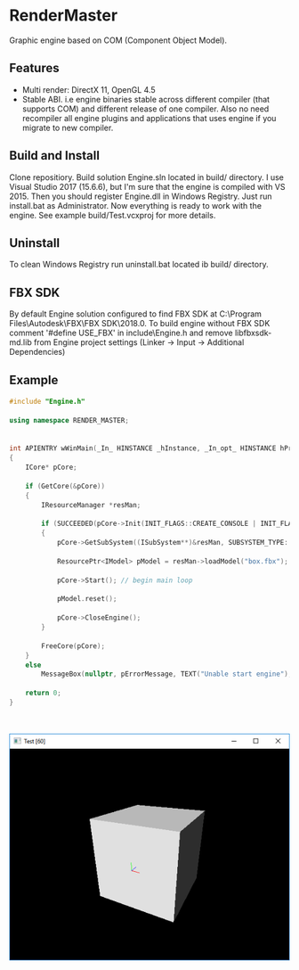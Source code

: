 # RenderMaster

Graphic engine based on COM (Component Object Model). 

## Features
* Multi render: DirectX 11, OpenGL 4.5
* Stable ABI. i.e engine binaries stable across different compiler (that supports COM) and different release of one compiler. Also no need recompiler all engine plugins and applications that uses engine if you migrate to new compiler.

## Build and Install
Clone repositiory. Build solution Engine.sln located in build/ directory. I use Visual Studio 2017 (15.6.6), but I'm sure that the engine is compiled with VS 2015. Then you should register Engine.dll in Windows Registry. Just run install.bat as Administrator. Now everything is ready to work with the engine. See example build/Test.vcxproj for more details.

## Uninstall
To clean Windows Registry run uninstall.bat located ib build/ directory.

## FBX SDK
By default Engine solution configured to find FBX SDK at C:\Program Files\Autodesk\FBX\FBX SDK\2018.0\. To build engine without FBX SDK comment '#define USE_FBX' in include\Engine.h and remove libfbxsdk-md.lib from Engine project settings (Linker -> Input -> Additional Dependencies)

## Example
```cpp
#include "Engine.h"

using namespace RENDER_MASTER;


int APIENTRY wWinMain(_In_ HINSTANCE _hInstance, _In_opt_ HINSTANCE hPrevInstance, _In_ LPWSTR lpCmdLine, _In_ int nCmdShow)
{
	ICore* pCore;

	if (GetCore(&pCore))
	{
		IResourceManager *resMan;

		if (SUCCEEDED(pCore->Init(INIT_FLAGS::CREATE_CONSOLE | INIT_FLAGS::DIRECTX11, "resources", nullptr)))
		{
			pCore->GetSubSystem((ISubSystem**)&resMan, SUBSYSTEM_TYPE::RESOURCE_MANAGER);

			ResourcePtr<IModel> pModel = resMan->loadModel("box.fbx");

			pCore->Start(); // begin main loop

			pModel.reset();

			pCore->CloseEngine();
		}

		FreeCore(pCore);
	}
	else
		MessageBox(nullptr, pErrorMessage, TEXT("Unable start engine"), MB_OK | MB_ICONERROR);

	return 0;
}




```
![Alt text](box.png?raw=true "Test")

